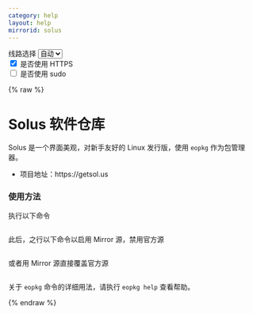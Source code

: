 ```yaml
---
category: help
layout: help
mirrorid: solus
---
```


<!-- 本 markdown 从 tuna/mirrorz-help-ng 自动生成，如需修改，请修改其对应部分 -->

<style>.z-help tmpl { display: none }</style>

<div class="z-wrap">
    <form class="z-form z-global" onchange="form_update(null)" onsubmit="return false">
        <div>
            <label for="e0a5cecb">线路选择</label>
            <select id="e0a5cecb" name="host">
                <option selected="selected" value="{{ site.url }}">自动</option>
                <option value="{{ site.urlv4 }}">IPv4</option>
                <option value="{{ site.urlv6 }}">IPv6</option>
            </select>
        </div>
        <div>
            <input id="144d763c" name="_scheme" type="checkbox" checked>
            <label for="144d763c">是否使用 HTTPS</label>
        </div>
        <div>
            <input id="4659e7da" name="_sudo" type="checkbox">
            <label for="4659e7da">是否使用 sudo</label>
        </div>
    </form>
</div>
{% raw %}
<div class="z-help"><h1>Solus 软件仓库</h1>
<p>Solus 是一个界面美观，对新手友好的 Linux 发行版，使用 <code>eopkg</code> 作为包管理器。</p>
<ul>
<li>项目地址：https://getsol.us</li>
</ul>
<h3>使用方法</h3>
<p>执行以下命令</p>
<div class="z-wrap"><form class="z-form" onchange="form_update(event)" onsubmit="return false"></form><pre class="z-code"></pre></div><tmpl z-lang="bash">
{{sudo}}eopkg add-repo Mirror {{endpoint}}/packages/shannon/eopkg-index.xml.xz
</tmpl>
<p>此后，之行以下命令以启用 Mirror 源，禁用官方源</p>
<div class="z-wrap"><form class="z-form" onchange="form_update(event)" onsubmit="return false"></form><pre class="z-code"></pre></div><tmpl z-lang="bash">
{{sudo}}eopkg enable-repo Mirror
{{sudo}}eopkg disable-repo Solus
</tmpl>
<p>或者用 Mirror 源直接覆盖官方源</p>
<div class="z-wrap"><form class="z-form" onchange="form_update(event)" onsubmit="return false"></form><pre class="z-code"></pre></div><tmpl z-lang="bash">
{{sudo}}eopkg add-repo Solus {{endpoint}}/packages/shannon/eopkg-index.xml.xz
</tmpl>
<p>关于 <code>eopkg</code> 命令的详细用法，请执行 <code>eopkg help</code> 查看帮助。</p><script id="z-config" type="application/x-mirrorz-help">eyJfIjogIlNvbHVzIFx1OGY2Zlx1NGVmNlx1NGVkM1x1NWU5MyIsICJibG9jayI6IFsic29sdXMiXSwgImlucHV0Ijoge30sICJuYW1lIjogInNvbHVzIn0=</script>
</div>

{% endraw %}

<script src="/static/js/mustache.js?{{ site.data['hash'] }}"></script>
<script src="/static/js/zdocs.js?{{ site.data['hash'] }}"></script>
